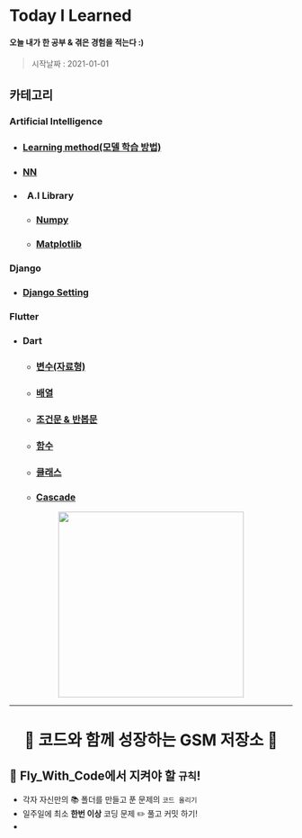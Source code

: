 # Today I Learned

#### 오늘 내가 한 공부 & 겪은 경험을 적는다 :)

> 시작날짜 : 2021-01-01

## 카테고리

### Artificial Intelligence

- ### [Learning method(모델 학습 방법)](https://github.com/BOSOEK/TIL/blob/main/A.I/Supervised%20learning.md)
- ### [NN]()
- ### &nbsp;&nbsp;A.I Library
  - ### [Numpy](https://github.com/BOSOEK/TIL/blob/main/A.I/Librarys/Numpy.md)
  - ### [Matplotlib](https://github.com/BOSOEK/TIL/blob/main/A.I/Librarys/matplotlib.md)

### Django

- ### [Django Setting](https://github.com/BOSOEK/TIL/blob/main/Django/Django_Setting.md)

### Flutter

- ### Dart
  - ### [변수(자료형)](https://github.com/BOSOEK/TIL/blob/main/Dart/Variable.md)
  - ### [배열](https://github.com/BOSOEK/TIL/blob/main/Dart/%20Arrangement.md)
  - ### [조건문 & 반봅문](https://github.com/BOSOEK/TIL/blob/main/Dart/Loob%26%20Conditional.md)
  - ### [함수](https://github.com/BOSOEK/TIL/blob/main/Dart/%20function.md)
  - ### [클래스](https://github.com/BOSOEK/TIL/blob/main/Dart/class.md)
  - ### [Cascade](https://github.com/BOSOEK/TIL/blob/main/Dart/Casecade.md)

<p align="center"><img src="https://user-images.githubusercontent.com/68007145/123586968-83663a00-d820-11eb-8935-b91936284e66.jpg" width="330"</p>   

***
<h1 align="center">🚀 코드와 함께 성장하는 GSM 저장소 🚀</h1>
  
## :scroll: Fly_With_Code에서 지켜야 할 ```규칙```! 
* 각자 자신만의 :books: 폴더를 만들고 푼 문제의 ```코드 올리기```
* 일주일에 최소 __한번 이상__ 코딩 문제 :pencil2: 풀고 커밋 하기!
* 
